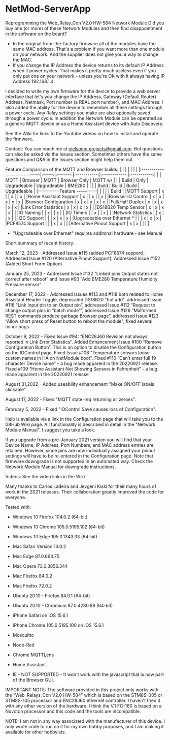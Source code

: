 # NetMod-ServerApp

Reprogramming the Web_Relay_Con V2.0 HW-584 Network Module
Did you buy one (or more) of these Network Modules and then find disappointment in the software on the board?
-	In the original from-the-factory firmware all of the modules have the same MAC address. That's a problem if you want more than one module on your network. And the supplier does not give you a way to change the MAC.
-	If you change the IP Address the device returns to its default IP Address when it power cycles. That makes it pretty much useless even if you only put one on your network - unless you're OK with it always having IP Address 192.168.1.4.

I decided to write my own firmware for the device to provide a web server interface that let's you change the IP Address, Gateway (Default Router) Address, Netmask, Port number (a REAL port number), and MAC Address. I also added the ability for the device to remember all these settings through a power cycle. Any Relay settings you make are also optionally saved through a power cycle. In addition the Network Module can be operated as a generic MQTT device or as a Home Assistant device with Auto Discovery.

See the Wiki for links to the Youtube videos on how to install and operate the firmware.

Contact: You can reach me at nielsonm.projects@gmail.com. But questions can also be asked via the Issues section. Sometimes others have the same questions and Q&A in the Issues section might help them out.

Feature Comparison of the MQTT and Browser builds:
|                             |       |         |             |              |             |
|:----------------------------|:-----:|:-------:|:-----------:|:------------:|:-----------:|
|                             | MQTT  | Browser |    MQTT     | Browser Only |   MQTT w/   |
|                             | Build |  Only   | Upgradeable |  Upgradeable |   BME280    |
|                             |       | Build   |    Build    |     Build    | Upgradeable |
|---------- Feature ----------|       |         |             |              |    Build    |
|MQTT Support                 |   x   |         |      x      |              |      x      |
|Home Assistant Support       |   x   |         |      x      |              |      x      |
|Browser IO Control           |   x   |    x    |      x      |       x      |      x      |
|Browser Configuration        |   x   |    x    |      x      |       x      |      x      |
|Full/Half Duplex             |   x   |    x    |      x      |       x      |      x      |
|Link Error Statistics        |   x   |    x    |      x      |       x      |             |
|DS18B20 Temp Sensor          |   x   |    x    |      x      |       x      |             |
|IO Naming                    |       |    x    |             |       x      |             |
|IO Timers                    |       |    x    |             |       x      |             |
|Network Statistics           |       |    x    |             |       x      |             |
|I2C Support                  |       |         |      x      |       x      |      x      |
|Upgradeable over Ethernet  * |       |         |      x      |       x      |      x      |
|PCF8574 Support              |       |         |      x      |       x      |             |
|Alternative Pinout Support   |   x   |    x    |             |              |             |
* "Upgradeable over Ethernet" requires additonal hardware - see Manual

Short summary of recent history:

March 12, 2023 - Addressed Issue #115 (added PCF8574 support), Addressed Issue #120 (Alternative Pinout Support), Addressed Issue #152 (Added Short Form Option)

January 25, 2023 - Addressed Issue #132 “Linked pins Output states not correct after reboot” and Issue #93 “Add BME280 Temperature Humidity Pressure sensor”

December 17, 2022 - Addressed Issues #113 and #118 both related to Home Assistant Header Toggle, deprecated DS18B20 "hot add", addressed Issue #116 “Link Input pin to an Output pin”, addressed Issue #112 “Request to change output pins in “batch mode””, addressed Issue #126 “Malformed REST commands produce garbage Browser page”, addressed Issue #123 “Allow short press of Reset button to reboot the module", fixed several minor bugs.

October 9, 2022 - Fixed Issue #94: “ENC28J60 Revision not always reported in Link Error Statistics”. Added Enhancement Issue #100 “Remove Configuration Button”. This is an option to disable the Configuration button on the IOControl page. Fixed Issue #108 "Temperature sensors loose custom names in HA on NetModule boot". Fixed #110 “Can’t enter full 19 character Device name” – a bug made apparent in the 20220921 release. Fixed #109 “Home Assistant Not Showing Sensors in Fahrenheit” -  a bug made apparent in the 20220921 release

August 31,2022 - Added useability enhancement "Make ON/OFF labels clickable"

August 17, 2022 - Fixed "MQTT state-req returning all zeroes".

February 5, 2022 - Fixed "IOControl Save causes loss of Configuration".

Help is available via a link in the Configuration page that will take you to the GitHub Wiki page. All functionality is described in detail in the "Network Module Manual". I suggest you take a look.

If you upgrade from a pre-January 2021 version you will find that your Device Name, IP Address, Port Numbers, and MAC address entries are retained. However, since pins are now individually assigned your pinout settings will have to be re-entered in the Configuration page. Note that firmware downgrade is not supported in an automated way. Check the Network Module Manual for downgrade instructions.

Videos: See the video links in the Wiki

Many thanks to Carlos Ladeira and Jevgeni Kiski for their many hours of work in the 2021 releases. Their collaboration greatly improved the code for everyone.

Tested with:
- Windows 10 Firefox 104.0.2 (64-bit)
- Windows 10 Chrome 105.0.5195.102 (64-bit)
- Windows 10 Edge 105.0.1343.33 (64-bit)
- Mac Safari Version 14.0.2
- Mac Edge 87.0.664.75
- Mac Opera 73.0.3856.344
- Mac Firefox 84.0.2
- Mac Firefox 72.0.2
- Ubuntu 20.10 - Firefox 84.0.1 (64-bit)
- Ubuntu 20.10 - Chromium 87.0.4280.88 (64-bit)
- iPhone Safari on iOS 15.6.1
- iPhone Chrome 105.0.5195.100 on iOS 15.6.1
- Mosquitto
- Node-Red
- Chrome MQTTLens
- Home Assistant

- IE - NOT SUPPORTED - It won't work with the javascript that is now part of the Browser GUI.

IMPORTANT NOTE: The software provided in this project only works with the “Web_Relays_Con V2.0 HW-584” which is based on the STM8S-005 or STM8S-105 processor and ENC28J60 ethernet controller. I haven't tried it with any other version of the hardware. I think the V.1 FC-160 is based on a Nuvoton processor and this code and the tools are incompatible.

NOTE: I am not in any way associated with the manufacturer of this device. I only wrote code to run on it for my own hobby purposes, and I am making it available for other hobbyists.
